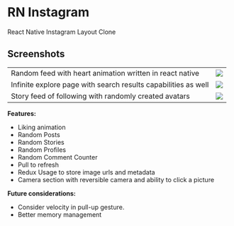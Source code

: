 # RN Instagram
React Native Instagram Layout Clone

## Screenshots
|||
|---|---|
|Random feed with heart animation written in react native|![](./img/rn-insta-1.37d45b4f.gif)|
|Infinite explore page with search results capabilities as well|![](./img/rn-insta-2.97d254ac.gif)|
|Story feed of following with randomly created avatars|![](./img/rn-insta-3.e4f7422e.gif)|

**Features:** 
* Liking animation
* Random Posts
* Random Stories
* Random Profiles
* Random Comment Counter
* Pull to refresh
* Redux Usage to store image urls and metadata
* Camera section with reversible camera and ability to click a picture

**Future considerations:**
* Consider velocity in pull-up gesture.
* Better memory management
